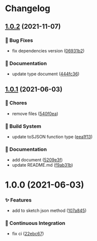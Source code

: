 # Changelog

## [1.0.2](https://github.com/arvinxx/sketch-json-helper/compare/v1.0.1...v1.0.2) (2021-11-07)


### 🐛 Bug Fixes

* fix dependencies version ([06931b2](https://github.com/arvinxx/sketch-json-helper/commit/06931b2))


### 📝 Documentation

* update type document ([444fc36](https://github.com/arvinxx/sketch-json-helper/commit/444fc36))

## [1.0.1](https://github.com/arvinxx/sketch-json-helper/compare/v1.0.0...v1.0.1) (2021-06-03)


### 🎫 Chores

* remove files ([540f0ea](https://github.com/arvinxx/sketch-json-helper/commit/540f0ea))


### 👷 Build System

* update toSJSON function type ([eea1f13](https://github.com/arvinxx/sketch-json-helper/commit/eea1f13))


### 📝 Documentation

* add document ([5209e3f](https://github.com/arvinxx/sketch-json-helper/commit/5209e3f))
* update README.md ([f9ab31b](https://github.com/arvinxx/sketch-json-helper/commit/f9ab31b))

# 1.0.0 (2021-06-03)


### ✨ Features

* add to sketch json method ([107a845](https://github.com/arvinxx/sketch-json-helper/commit/107a845))


### 🔧 Continuous Integration

* fix ci ([22ebc67](https://github.com/arvinxx/sketch-json-helper/commit/22ebc67))
